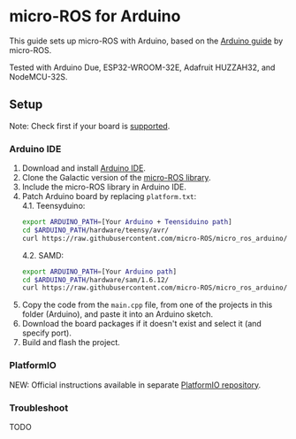 # micro-ROS for Arduino

This guide sets up micro-ROS with Arduino, based on the [Arduino guide](https://github.com/micro-ROS/micro_ros_arduino/blob/galactic/README.md) by micro-ROS.

Tested with Arduino Due, ESP32-WROOM-32E, Adafruit HUZZAH32, and NodeMCU-32S.

## Setup

Note: Check first if your board is [supported](https://github.com/micro-ROS/micro_ros_arduino/tree/galactic#supported-boards).

### Arduino IDE

1. Download and install [Arduino IDE](https://www.arduino.cc/en/software).
2. Clone the Galactic version of the [micro-ROS library](https://github.com/micro-ROS/micro_ros_arduino.git).
3. Include the micro-ROS library in Arduino IDE.
4. Patch Arduino board by replacing `platform.txt`:\
    4.1. Teensyduino:
    ```bash
    export ARDUINO_PATH=[Your Arduino + Teensiduino path]
    cd $ARDUINO_PATH/hardware/teensy/avr/
    curl https://raw.githubusercontent.com/micro-ROS/micro_ros_arduino/main/extras/patching_boards/platform_teensy.txt > platform.txt
    ```
    4.2. SAMD:
    ```bash
    export ARDUINO_PATH=[Your Arduino path]
    cd $ARDUINO_PATH/hardware/sam/1.6.12/
    curl https://raw.githubusercontent.com/micro-ROS/micro_ros_arduino/main/extras/patching_boards/platform_arduinocore_sam.txt > platform.txt
    ```
5. Copy the code from the `main.cpp` file, from one of the projects in this folder (Arduino), and paste it into an Arduino sketch.
6. Download the board packages if it doesn't exist and select it (and specify port).
7. Build and flash the project.

### PlatformIO

NEW: Official instructions available in separate [PlatformIO repository](https://github.com/micro-ROS/micro_ros_platformio).

### Troubleshoot

TODO